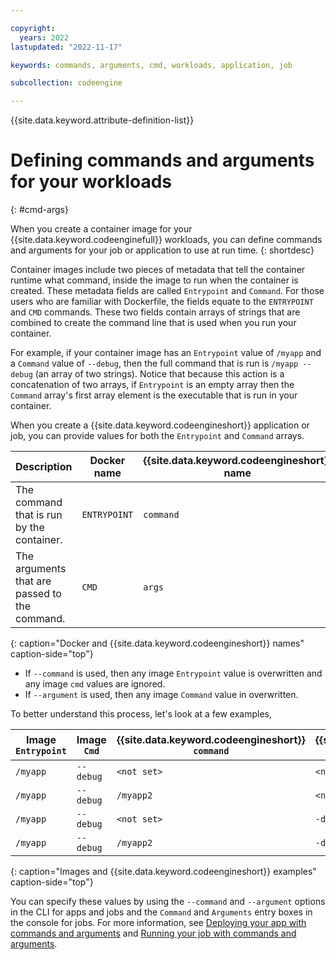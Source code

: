 ```yaml
---

copyright:
  years: 2022
lastupdated: "2022-11-17"

keywords: commands, arguments, cmd, workloads, application, job

subcollection: codeengine

---
```


{{site.data.keyword.attribute-definition-list}}

# Defining commands and arguments for your workloads
{: #cmd-args}

When you create a container image for your {{site.data.keyword.codeenginefull}} workloads, you can define commands and arguments for your job or application to use at run time.
{: shortdesc}

Container images include two pieces of metadata that tell the container runtime what command, inside the image to run when the container is created. These metadata fields are called `Entrypoint` and `Command`. For those users who are familiar with Dockerfile, the fields equate to the `ENTRYPOINT` and `CMD` commands. These two fields contain arrays of strings that are combined to create the command line that is used when you run your container. 

For example, if your container image has an `Entrypoint` value of `/myapp` and a `Command` value of `--debug`, then the full command that is run is `/myapp --debug` (an array of two strings). Notice that because this action is a concatenation of two arrays, if `Entrypoint` is an empty array then the `Command` array's first array element is the executable that is run in your container.

When you create a {{site.data.keyword.codeengineshort}} application or job, you can provide values for both the `Entrypoint` and `Command` arrays. 

| Description    | Docker name    | {{site.data.keyword.codeengineshort}} name |
| ---------- |  ------ | ------ | 
| The command that is run by the container. | `ENTRYPOINT` | `command` |
| The arguments that are passed to the command.    | `CMD`    | `args` |
{: caption="Docker and {{site.data.keyword.codeengineshort}} names" caption-side="top"}

- If `--command` is used, then any image `Entrypoint` value is overwritten and any image `cmd` values are ignored.
- If `--argument` is used, then any image `Command` value in overwritten.

To better understand this process, let's look at a few examples,

| Image `Entrypoint` | Image `Cmd` |    {{site.data.keyword.codeengineshort}} `command` |    {{site.data.keyword.codeengineshort}} `args` |    Command that is run |
| ------ |  ------ | ------ | ------ | ------ |
| `/myapp` |    `--debug` |    `<not set>` |    `<not set>` |    `/myapp --debug` |
| `/myapp` |    `--debug` |    `/myapp2` |    `<not set>` |    `/myapp2` |
| `/myapp` |    `--debug` |    `<not set>` |    `-d` |    `/myapp -d` |
| `/myapp` |    `--debug` |    `/myapp2` |    `-d` |    `/myapp2 -d` |
{: caption="Images and {{site.data.keyword.codeengineshort}} examples" caption-side="top"}

You can specify these values by using the `--command` and `--argument` options in the CLI for apps and jobs and the `Command` and `Arguments` entry boxes in the console for jobs. For more information, see [Deploying your app with commands and arguments](/docs/codeengine?topic=codeengine-application-workloads#deploy-app-cmd-args) and [Running your job with commands and arguments](/docs/codeengine?topic=codeengine-job-plan#job-cmd-args).


